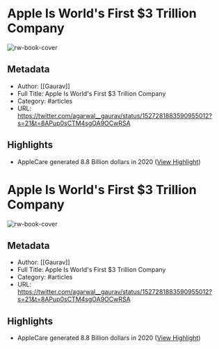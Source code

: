 # Apple Is World's First $3 Trillion Company

![rw-book-cover](https://pbs.twimg.com/profile_images/633923489796218881/KvtfoxVq.jpg)

## Metadata
- Author: [[Gaurav]]
- Full Title: Apple Is World's First $3 Trillion Company
- Category: #articles
- URL: https://twitter.com/agarwal__gaurav/status/1527281883590955012?s=21&t=8APup0sCTM4sgOA9OCwRSA

## Highlights
- AppleCare generated 8.8 Billion dollars in 2020 ([View Highlight](https://read.readwise.io/read/01haamfn70ezp6vvadqnn3z0tx))
# Apple Is World's First $3 Trillion Company

![rw-book-cover](https://pbs.twimg.com/profile_images/633923489796218881/KvtfoxVq.jpg)

## Metadata
- Author: [[Gaurav]]
- Full Title: Apple Is World's First $3 Trillion Company
- Category: #articles
- URL: https://twitter.com/agarwal__gaurav/status/1527281883590955012?s=21&t=8APup0sCTM4sgOA9OCwRSA

## Highlights
- AppleCare generated 8.8 Billion dollars in 2020 ([View Highlight](https://read.readwise.io/read/01haamfn70ezp6vvadqnn3z0tx))
